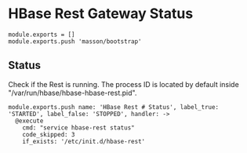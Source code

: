 
# HBase Rest Gateway Status

    module.exports = []
    module.exports.push 'masson/bootstrap'

## Status

Check if the Rest is running. The process ID is located by default inside
"/var/run/hbase/hbase-hbase-rest.pid".

    module.exports.push name: 'HBase Rest # Status', label_true: 'STARTED', label_false: 'STOPPED', handler: ->
      @execute
        cmd: "service hbase-rest status"
        code_skipped: 3
        if_exists: '/etc/init.d/hbase-rest'

